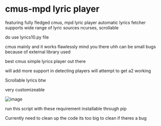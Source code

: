 # cmus-mpd lyric player
featuring fully fledged cmus, mpd lyric player
automatic lyrics fetcher
supports wide range of lyric sources
ncurses, scrollable

do use lyrics10.py file

cmus mainly and it works flawlessly mind you there uhh can be small bugs because of external library used

best cmus simple lyrics player out there

will add more support in detecting players
will attempt to get a2 working

Scrollable lyrics btw 

very customizeable

![image](https://github.com/user-attachments/assets/5d5fdbc5-7d4b-4b38-b2db-0cee5722806f)


run this script with these requirement  installable through pip


Currently need to clean up the code its too big to clean if theres a bug
